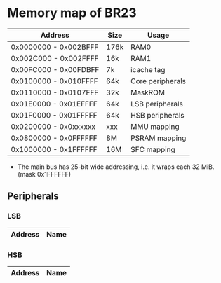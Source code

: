 # Memory map of BR23

| Address               | Size | Usage                 |
|-----------------------|------|-----------------------|
| 0x0000000 - 0x002BFFF | 176k | RAM0                  |
| 0x002C000 - 0x002FFFF | 16k  | RAM1                  |
| 0x00FC000 - 0x00FDBFF | 7k   | icache tag            |
| 0x0100000 - 0x010FFFF | 64k  | Core peripherals      |
| 0x0110000 - 0x0107FFF | 32k  | MaskROM               |
| 0x01E0000 - 0x01EFFFF | 64k  | LSB peripherals       |
| 0x01F0000 - 0x01FFFFF | 64k  | HSB peripherals       |
| 0x0200000 - 0x0xxxxxx | xxx  | MMU mapping           |
| 0x0800000 - 0x0FFFFFF | 8M   | PSRAM mapping         |
| 0x1000000 - 0x1FFFFFF | 16M  | SFC mapping           |

- The main bus has 25-bit wide addressing, i.e. it wraps each 32 MiB. (mask 0x1FFFFFF)

## Peripherals

### LSB

| Address   | Name                  |
|-----------|-----------------------|

### HSB

| Address   | Name                  |
|-----------|-----------------------|
